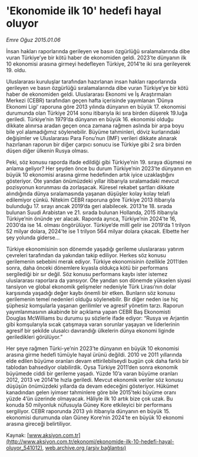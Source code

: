 # 'Ekonomide ilk 10' hedefi hayal oluyor

*Emre Oğuz 2015.01.06*

<div class="pNewsDetailMainContent" itemprop="articleBody">
 <p>
  İnsan hakları raporlarında gerileyen ve basın özgürlüğü sıralamalarında dibe vuran Türkiye’ye bir kötü haber de ekonomiden geldi. 2023’te dünyanın ilk 10 ekonomisi arasına girmeyi hedefleyen Türkiye, 2014’te iki sıra gerileyerek 19. oldu.
 </p>
 <p>
  Uluslararası kuruluşlar tarafından hazırlanan insan hakları raporlarında gerileyen ve basın özgürlüğü sıralamalarında dibe vuran Türkiye’ye bir kötü haber de ekonomiden geldi. Uluslararası Ekonomi ve İş Araştırmaları Merkezi (CEBR) tarafından geçen hafta içerisinde yayımlanan ‘Dünya Ekonomi Ligi’ raporuna göre 2013 yılında dünyanın en büyük 17. ekonomisi durumunda olan Türkiye 2014 sonu itibarıyla iki sıra birden düşerek 19.luğa geriledi. Türkiye’nin 1979’da dünyanın en büyük 16. ekonomisi olduğu dikkate alınırsa aradan geçen onca zamana rağmen aslında bir arpa boyu bile yol alamadığımız söylenebilir. Büyüme tahminleri, döviz kurlarındaki değişimler ve Uluslararası Para Fonu’nun (IMF) verileri dikkate alınarak hazırlanan raporun bir diğer çarpıcı sonucu ise Türkiye gibi 2 sıra birden düşen diğer ülkenin Rusya olması.
 </p>
 <p>
  Peki, söz konusu raporda ifade edildiği gibi Türkiye’nin 19. sıraya düşmesi ne anlama geliyor? Her şeyden önce bu durum Türkiye’nin 2023’te dünyanın en büyük 10 ekonomisi arasına girme hedefinden artık iyice uzaklaştığını gösteriyor. Öte yandan önümüzdeki yıllar itibarıyla sıralamadaki mevcut pozisyonun korunması da zorlaşacak. Küresel rekabet şartları dikkate alındığında dünya sıralamasında yaşanan düşüşler kolay kolay telafi edilemiyor çünkü. Nitekim CEBR raporuna göre Türkiye 2013 itibarıyla bulunduğu 17. sırayı ancak 2019’da geri alabilecek. 2013’te 18. sırada bulunan Suudi Arabistan ve 21. sırada bulunan Hollanda, 2015 itibarıyla Türkiye’nin önünde yer alacak. Raporda ayrıca, Türkiye’nin 2024’te 16, 2030’da ise 14. olması öngörülüyor. Türkiye’de millî gelir ise 2019’da 1 trilyon 52 milyar dolara, 2024’te ise 1 trilyon 564 milyar dolara çıkacak. Elbette her şey yolunda giderse…
 </p>
 <p>
  Türkiye ekonomisinin son dönemde yaşadığı gerileme uluslararası yatırım çevreleri tarafından da yakından takip ediliyor. Herkes söz konusu gerilemenin sebebini merak ediyor. Türkiye ekonomisinin özellikle 2011’den sonra, daha önceki dönemlere kıyasla oldukça kötü bir performans sergilediği bir sır değil. Söz konusu performans kaybı ister istemez uluslararası raporlara da yansıyor. Öte yandan son dönemde yükselen siyasi tansiyon ve global ekonomik gelişmeler nedeniyle Türk Lirası’nın dolar karşısında yaşadığı değer kaybı önemli bir etken. Bunların söz konusu gerilemenin temel nedenleri olduğu söylenebilir. Bir diğer neden ise hiç şüphesiz komşularla yaşanan gerilimler ve agresif yönetim tarzı. Raporun yayımlanmasının akabinde bir açıklama yapan CEBR Baş Ekonomisti Douglas McWilliams bu durumu şu sözlerle ifade ediyor: “Rusya ve Arjantin gibi komşularıyla sıcak çatışmaya varan sorunlar yaşayan ve liderlerinin agresif bir şekilde ulusalcı davrandığı ülkelerin dünya ekonomi liginde geriledikleri görülüyor.”
 </p>
 <p>
  Her şeye rağmen Türki-ye’nin 2023’te dünyanın en büyük 10 ekonomisi arasına girme hedefi tümüyle hayal ürünü değildi. 2010 ve 2011 yıllarında elde edilen büyüme oranları devam ettirilebilseydi bugün çok daha farklı bir tablodan bahsediyor olabilirdik. Oysa Türkiye 2011’den sonra ekonomik büyümede ciddi bir gerileme yaşadı. Yüzde 10’a varan büyüme oranları 2012, 2013 ve 2014’te hızla geriledi. Mevcut ekonomik veriler söz konusu düşüşün önümüzdeki yıllarda da devam edeceğini gösteriyor. Hükümet kanadından gelen iyimser tahminlere göre bile 2015’teki büyüme oranı yüzde 4’ün üzerinde olmayacak. Hâliyle ilk 10 artık bize çok uzak. Bu konuda 50 milyonluk nüfusuyla Güney Kore etkileyici bir performans sergiliyor. CEBR raporunda 2013 yılı itibarıyla dünyanın en büyük 15. ekonomisi durumunda olan Güney Kore’nin 2024’te en büyük 10 ekonomi arasına gireceği belirtiliyor.
 </p>
</div>


Kaynak: [www.aksiyon.com.tr](http://www.aksiyon.com.tr/ekonomi/ekonomide-ilk-10-hedefi-hayal-oluyor_541012), [web.archive.org (arşiv bağlantısı)](http://web.archive.org/web/20150724024936/http://www.aksiyon.com.tr/ekonomi/ekonomide-ilk-10-hedefi-hayal-oluyor_541012)
